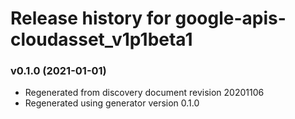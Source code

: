 # Release history for google-apis-cloudasset_v1p1beta1

### v0.1.0 (2021-01-01)

* Regenerated from discovery document revision 20201106
* Regenerated using generator version 0.1.0

